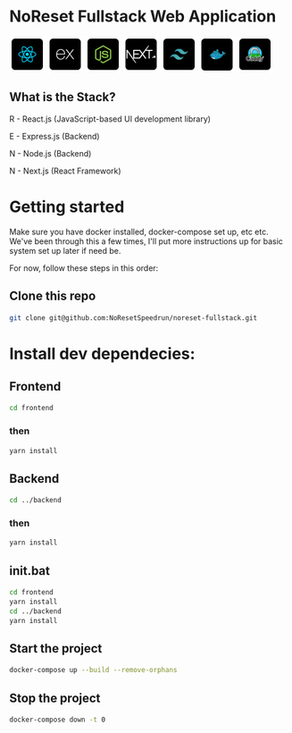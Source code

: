 # NoReset Fullstack Web Application

![react](https://raw.githubusercontent.com/VideoGameRoulette/PERN/main/readme/React.png)
![express](https://raw.githubusercontent.com/VideoGameRoulette/PERN/main/readme/Express.png)
![node](https://raw.githubusercontent.com/VideoGameRoulette/PERN/main/readme/Node.png)
![nextjs](https://raw.githubusercontent.com/VideoGameRoulette/PERN/main/readme/Next.png)
![tailwind](https://raw.githubusercontent.com/VideoGameRoulette/PERN/main/readme/Tailwind.png)
![docker](https://raw.githubusercontent.com/VideoGameRoulette/PERN/main/readme/Docker.png)
![caddy](https://raw.githubusercontent.com/VideoGameRoulette/PERN/main/readme/Caddy.png)

## What is the Stack?

R - React.js (JavaScript-based UI development library)

E - Express.js (Backend)

N - Node.js (Backend)

N - Next.js (React Framework)

# Getting started

Make sure you have docker installed, docker-compose set up, etc etc. We've been through this a few times, I'll put more instructions up for basic system set up later if need be.

For now, follow these steps in this order:

## Clone this repo

```bash
git clone git@github.com:NoResetSpeedrun/noreset-fullstack.git
```

# Install dev dependecies:

## Frontend

```bash
cd frontend
```

### then

```bash
yarn install
```

## Backend

```bash
cd ../backend
```

### then

```bash
yarn install
```

## init.bat

```bash
cd frontend
yarn install
cd ../backend
yarn install
```

## Start the project

```bash
docker-compose up --build --remove-orphans
```

## Stop the project

```bash
docker-compose down -t 0
```
